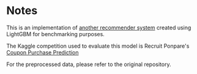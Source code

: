 # Notes

This is an implementation of [another recommender 
system](https://github.com/ouwyukha/Repro-RF-XGB-on-CouponPP) created 
using LightGBM for benchmarking purposes.

The Kaggle competition used to evaluate this model is Recruit Ponpare's 
[Coupon Purchase 
Prediction](https://www.kaggle.com/c/coupon-purchase-prediction/)

For the preprocessed data, please refer to the original repository.
